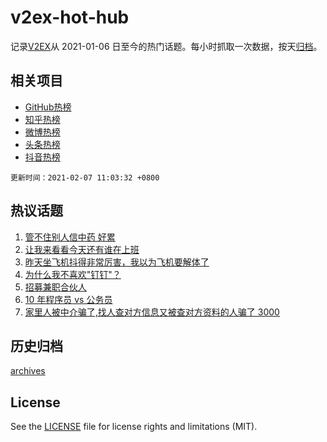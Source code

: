 # v2ex-hot-hub

 记录[V2EX](https://www.v2ex.com/)从 2021-01-06 日至今的热门话题。每小时抓取一次数据，按天[归档](archives)。
 
 ## 相关项目

- [GitHub热榜](https://github.com/lonnyzhang423/github-hot-hub)
- [知乎热榜](https://github.com/lonnyzhang423/zhihu-hot-hub)
- [微博热榜](https://github.com/lonnyzhang423/weibo-hot-hub)
- [头条热榜](https://github.com/lonnyzhang423/toutiao-hot-hub)
- [抖音热榜](https://github.com/lonnyzhang423/douyin-hot-hub)


 `更新时间：2021-02-07 11:03:32 +0800`

## 热议话题

1. [管不住别人信中药 好累](https://www.v2ex.com/t/751935)
1. [让我来看看今天还有谁在上班](https://www.v2ex.com/t/751953)
1. [昨天坐飞机抖得非常厉害，我以为飞机要解体了](https://www.v2ex.com/t/751842)
1. [为什么我不喜欢"钉钉"？](https://www.v2ex.com/t/751881)
1. [招募兼职合伙人](https://www.v2ex.com/t/751795)
1. [10 年程序员 vs 公务员](https://www.v2ex.com/t/751931)
1. [家里人被中介骗了,找人查对方信息又被查对方资料的人骗了 3000](https://www.v2ex.com/t/751809)

## 历史归档

[archives](archives)

## License

See the [LICENSE](LICENSE) file for license rights and limitations (MIT).
